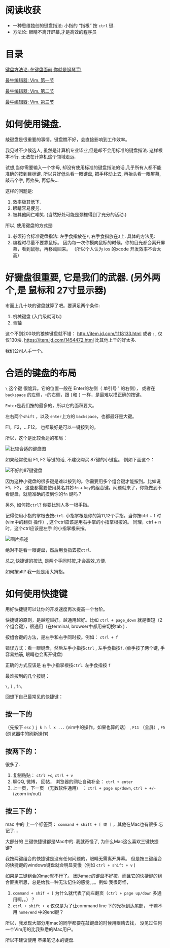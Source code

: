 # 阅读收获

- 一种思维独创的键盘指法: 小指的 “指根” 按 `ctrl` 键.
- 方法论: 眼睛不离开屏幕,才是高效的程序员

# 目录

[键盘方法论:  在键盘面前,你就是钢琴手!  ](http://www.imooc.com/article/13277)

[最牛编辑器: Vim.  第一节](http://www.imooc.com/article/13269)

[最牛编辑器: Vim.  第二节](http://www.imooc.com/article/13272)

[最牛编辑器: Vim.  第三节](http://www.imooc.com/article/13275)

# 如何使用键盘.

敲键盘是很重要的事情。键盘瞧不好，会直接影响到工作效率。

我见过不少候选人, 虽然是计算机专业毕业,但是却不会用标准的键盘指法. 这样根本不行. 无法在计算机这个领域走远.

试想,当你需要输入一个字母, 却没有使用标准的键盘指法的话,几乎所有人都不能准确的按到目标键. 所以只好低头看一眼键盘, 把手移动上去, 再抬头看一眼屏幕, 敲击个字, 再抬头, 再低头...

这样的问题是:

1. 效率极其低下.
2. 眼睛容易疲劳.
3. 被其他同仁嘲笑.
(当然好处可能是颈椎得到了充分的活动.)

所以, 使用键盘的方式是:

1. 必须符合标准键盘指法: 左手食指放在`F`, 右手食指放在`J`上. 具体的方法见:
2. 编程时尽量不要靠鼠标。 因为每一次你摸向鼠标的时候，你的目光都会离开屏幕，看到鼠标，再移动回来。
（所以个人认为 ios 的xcode 开发效率不会太高）

# 好键盘很重要, 它是我们的武器. (另外两个,是 鼠标和 27寸显示器)

市面上几十块的键盘就算了吧。要满足两个条件:

1. 机械键盘 (入门级就可以)
2. 青轴

这个不到200块的狼蛛键盘就不错： http://item.jd.com/1118133.html  或者 :  , 仅仅130块. https://item.jd.com/1454472.html   比其他上千的好太多.

我们公司人手一个。

# 合适的键盘的布局

`\` 这个键 很诡异。它的位置一般在 Enter的左侧（ 单引号 ' 的右侧）， 或者在 `backspace` 的左侧，`+`的右侧，跟 `[`和 `]` 一样，是最难以摸正确的按键。

`Enter`是我们按的最多的，所以它的面积要大。

左右两个`shift` ，以及 `enter`上方的 `backspace`，也都最好是大键。

F1，F2，...F12， 也都最好是可以一键按到的。

所以，这个是比较合适的布局：

![比较合适的键盘图](http://siwei.me/system/images/W1siZiIsIjIwMTUvMDEvMDMvMjJfNDBfMDZfNDE1X18uanBnIl0sWyJwIiwidGh1bWIiLCIyMjV4MjU1PiJdXQ/%E5%90%88%E9%80%82%E7%9A%84%E9%94%AE%E7%9B%98%E5%B8%83%E5%B1%80.jpg)

如果经常使用 F1, F2 等键的话, 不建议购买 87键的小键盘。 例如下面这个：

![不好的87键键盘](http://siwei.me/system/images/W1siZiIsIjIwMTUvMDEvMDMvMjJfNDNfMzRfNTM2X18uanBnIl0sWyJwIiwidGh1bWIiLCI0NTB4NDUwPiJdXQ/%E4%B8%8D%E5%90%88%E9%80%82%E7%9A%84%E9%94%AE%E7%9B%98.jpg)

因为这种小键盘的很多键是难以按到的。你需要用多个组合键才能按到。比如说F1，F2， 这些都需要使用莫名其妙`fn` + `key`的组合键。问题就来了，你能做到不看键盘，就能准确的摸到你的`fn` 键吗？

另外, 如何按`ctrl`? 你要比别人多一根手指。

记得使用小指的掌根去按`ctrl`. 小指掌根是你的第11,12个手指。当你按ctrl + f 时(vim中的翻页 操作）, 这个ctrl应该是用右手掌的小指掌根按的。 同理，ctrl + n 时，这个ctrl应该是左手 的小指掌根来按。

![图片描述][1]

绝对不是看一眼键盘，然后用食指去按`ctrl`.

总之,快捷键的按法, 是两个手同时按,才会高效,方便.

如何按alt? 我一般是用大拇指。

# 如何使用快捷键

用好快捷键可以让你的开发速度再次提高一个台阶。

快捷键的原则，是越短越好。越通用越好。比如 `ctrl + page_down` 就是很短（2个组合键），很通用（在terminal, browser中都用来切换tab ) .

按组合键的方法，是左手和右手同时按。例如： `ctrl + f`

错误方式：看一眼键盘，然后左手小指按`ctrl` , 左手食指按`f`. (单手按了两个键, 手容易抽筋, 眼睛也会离开键盘)

正确的方式应该是 右手小指掌根按`ctrl`. 左手食指按 `f`

最难按到的几个按键：

`\`, `]` , `fn`,

回想下自己最常见的快捷键：

## 按一下的
（先按下 `esc` )  `j k h l x ...` (vim中的操作，如果也算的话） , `F11` （全屏）, `F5` (浏览器中的刷新操作)

## 按两下的：

很多了.

1. 复制粘贴： `ctrl +c`, `ctrl + v`
2. 聊QQ, 微博， 回帖， 浏览器的网址自动补全： `ctrl + enter`
3. 上一页，下一页 （无数软件通用） ： `ctrl + page up/down`,  `ctrl + +/-` (zoom in/out)

## 按三下的：

mac 中的 上一个标签页： `command + shift + [ 或 ]`    ，其他在Mac也有很多.忘记了...

大部分的 三键快捷键都是Mac中的. 我就奇怪了, 为什么Mac这么喜欢三键快捷键?

我按两键组合的快捷键是没有任何问题的，眼睛无需离开屏幕。 但是按三键组合的快捷键的windows键盘就会明显变慢（例如  `ctrl + shift + v` )

如果是三键组合的mac就不行了。 因为mac的键盘不好按，而且它的快捷键的组合匪夷所思，总是给我一种无法记住的感觉。。。例如 我很奇怪，

1.  `command + shif + [` 为什么就代表了向左翻页（`ctrl + page up/down` 多通用啊。。）？
2.  `ctrl + shift + e` 仅仅是为了让command line 下的光标到达尾部， 干嘛不用 `home/end` 中的end键？

所以，我发现大部分用mac的同学都要在敲键盘的时候用眼睛去找， 没见过任何一个Vim用的比我熟悉的Mac用户。

所以不建议使用 苹果笔记本的键盘.

  [1]: http://img.mukewang.com/57e8f7f9000129b908000450.jpg



